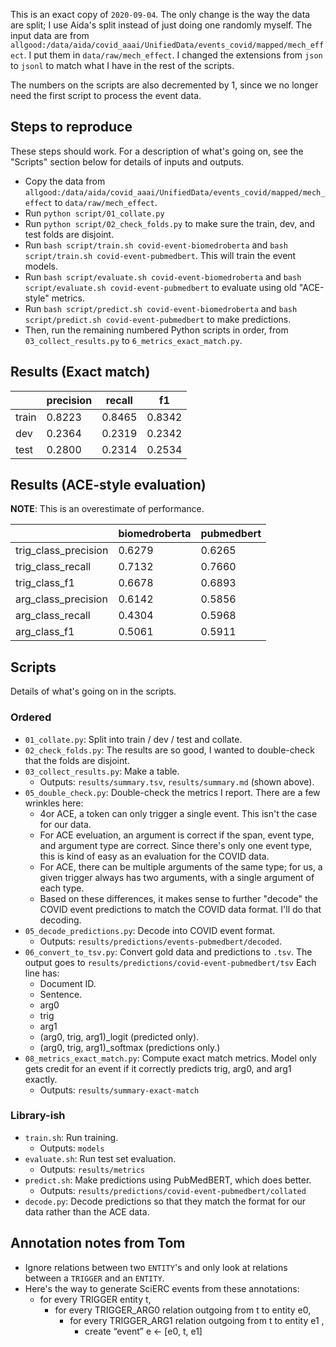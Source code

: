 This is an exact copy of `2020-09-04`. The only change is the way the data are split; I use Aida's split instead of just doing one randomly myself. The input data are from `allgood:/data/aida/covid_aaai/UnifiedData/events_covid/mapped/mech_effect`. I put them in `data/raw/mech_effect`. I changed the extensions from `json` to `jsonl` to match what I have in the rest of the scripts.

The numbers on the scripts are also decremented by 1, since we no longer need the first script to process the event data.

## Steps to reproduce

These steps should work. For a description of what's going on, see the "Scripts" section below for details of inputs and outputs.

- Copy the data from `allgood:/data/aida/covid_aaai/UnifiedData/events_covid/mapped/mech_effect` to `data/raw/mech_effect`.
- Run `python script/01_collate.py`
- Run `python script/02_check_folds.py` to make sure the train, dev, and test folds are disjoint.
- Run `bash script/train.sh covid-event-biomedroberta` and `bash script/train.sh covid-event-pubmedbert`. This will train the event models.
- Run `bash script/evaluate.sh covid-event-biomedroberta` and `bash script/evaluate.sh covid-event-pubmedbert` to evaluate using old "ACE-style" metrics.
- Run `bash script/predict.sh covid-event-biomedroberta` and `bash script/predict.sh covid-event-pubmedbert` to make predictions.
- Then, run the remaining numbered Python scripts in order, from `03_collect_results.py` to `6_metrics_exact_match.py`. 


## Results (Exact match)

|       |   precision |   recall |     f1 |
|-------|-------------|----------|--------|
| train |      0.8223 |   0.8465 | 0.8342 |
| dev   |      0.2364 |   0.2319 | 0.2342 |
| test  |      0.2800 |   0.2314 | 0.2534 |


## Results (ACE-style evaluation)

**NOTE**: This is an overestimate of performance.


|                      |   biomedroberta |   pubmedbert |
|----------------------|-----------------|--------------|
| trig_class_precision |          0.6279 |       0.6265 |
| trig_class_recall    |          0.7132 |       0.7660 |
| trig_class_f1        |          0.6678 |       0.6893 |
| arg_class_precision  |          0.6142 |       0.5856 |
| arg_class_recall     |          0.4304 |       0.5968 |
| arg_class_f1         |          0.5061 |       0.5911 |


## Scripts

Details of what's going on in the scripts.

### Ordered

- `01_collate.py`: Split into train / dev / test and collate.
- `02_check_folds.py`: The results are so good, I wanted to double-check that the folds are disjoint.
- `03_collect_results.py`: Make a table.
  - Outputs: `results/summary.tsv`, `results/summary.md` (shown above).
- `05_double_check.py`: Double-check the metrics I report. There are a few wrinkles here:
  - 4or ACE, a token can only trigger a single event. This isn't the case for our data.
  - For ACE eveluation, an argument is correct if the span, event type, and argument type are correct. Since there's only one event type, this is kind of easy as an evaluation for the COVID data.
  - For ACE, there can be multiple arguments of the same type; for us, a given trigger always has two arguments, with a single argument of each type.
  - Based on these differences, it makes sense to further "decode" the COVID event predictions to match the COVID data format. I'll do that decoding.
- `05_decode_predictions.py`: Decode into COVID event format.
  - Outputs: `results/predictions/events-pubmedbert/decoded`.
- `06_convert_to_tsv.py`: Convert gold data and predictions to `.tsv`. The output goes to `results/predictions/covid-event-pubmedbert/tsv` Each line has:
  - Document ID.
  - Sentence.
  - arg0
  - trig
  - arg1
  - (arg0, trig, arg1)_logit (predicted only).
  - (arg0, trig, arg1)_softmax (predictions only.)
- `08_metrics_exact_match.py`: Compute exact match metrics. Model only gets credit for an event if it correctly predicts trig, arg0, and arg1 exactly.
  - Outputs: `results/summary-exact-match`


### Library-ish

- `train.sh`: Run training.
  - Outputs: `models`
- `evaluate.sh`: Run test set evaluation.
  - Outputs: `results/metrics`
- `predict.sh`: Make predictions using PubMedBERT, which does better.
  - Outputs: `results/predictions/covid-event-pubmedbert/collated`
- `decode.py`: Decode predictions so that they match the format for our data rather than the ACE data.

## Annotation notes from Tom

- Ignore relations between two `ENTITY`'s and only look at relations between a `TRIGGER` and an `ENTITY`.
- Here's the way to generate SciERC events from these annotations:
  - for every TRIGGER entity t,
    - for every  TRIGGER_ARG0 relation outgoing from t to entity e0,
      - for every  TRIGGER_ARG1 relation outgoing from t to entity e1 ,
        - create “event” e <- [e0, t, e1]
